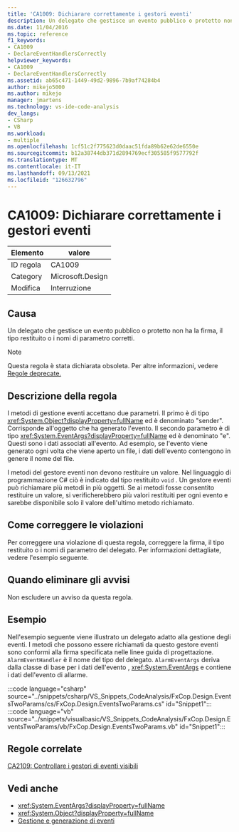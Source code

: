 ```yaml
---
title: 'CA1009: Dichiarare correttamente i gestori eventi'
description: Un delegato che gestisce un evento pubblico o protetto non ha la firma, il tipo restituito o i nomi di parametro corretti.
ms.date: 11/04/2016
ms.topic: reference
f1_keywords:
- CA1009
- DeclareEventHandlersCorrectly
helpviewer_keywords:
- CA1009
- DeclareEventHandlersCorrectly
ms.assetid: ab65c471-1449-49d2-9896-7b9af74284b4
author: mikejo5000
ms.author: mikejo
manager: jmartens
ms.technology: vs-ide-code-analysis
dev_langs:
- CSharp
- VB
ms.workload:
- multiple
ms.openlocfilehash: 1cf51c2f775623d0daac51fda89b62e62de6550e
ms.sourcegitcommit: b12a38744db371d2894769ecf305585f9577792f
ms.translationtype: MT
ms.contentlocale: it-IT
ms.lasthandoff: 09/13/2021
ms.locfileid: "126632796"
---
```

# <a name="ca1009-declare-event-handlers-correctly"></a>CA1009: Dichiarare correttamente i gestori eventi

|Elemento|valore|
|-|-|
|ID regola|CA1009|
|Category|Microsoft.Design|
|Modifica|Interruzione|

## <a name="cause"></a>Causa
Un delegato che gestisce un evento pubblico o protetto non ha la firma, il tipo restituito o i nomi di parametro corretti.

> [!NOTE]
> Questa regola è stata dichiarata obsoleta. Per altre informazioni, vedere [Regole deprecate.](fxcop-unported-deprecated-rules.md)

## <a name="rule-description"></a>Descrizione della regola
I metodi di gestione eventi accettano due parametri. Il primo è di tipo <xref:System.Object?displayProperty=fullName> ed è denominato "sender". Corrisponde all'oggetto che ha generato l'evento. Il secondo parametro è di tipo <xref:System.EventArgs?displayProperty=fullName> ed è denominato "e". Questi sono i dati associati all'evento. Ad esempio, se l'evento viene generato ogni volta che viene aperto un file, i dati dell'evento contengono in genere il nome del file.

I metodi del gestore eventi non devono restituire un valore. Nel linguaggio di programmazione C# ciò è indicato dal tipo restituito `void` . Un gestore eventi può richiamare più metodi in più oggetti. Se ai metodi fosse consentito restituire un valore, si verificherebbero più valori restituiti per ogni evento e sarebbe disponibile solo il valore dell'ultimo metodo richiamato.

## <a name="how-to-fix-violations"></a>Come correggere le violazioni
Per correggere una violazione di questa regola, correggere la firma, il tipo restituito o i nomi di parametro del delegato. Per informazioni dettagliate, vedere l'esempio seguente.

## <a name="when-to-suppress-warnings"></a>Quando eliminare gli avvisi
Non escludere un avviso da questa regola.

## <a name="example"></a>Esempio
Nell'esempio seguente viene illustrato un delegato adatto alla gestione degli eventi. I metodi che possono essere richiamati da questo gestore eventi sono conformi alla firma specificata nelle linee guida di progettazione. `AlarmEventHandler` è il nome del tipo del delegato. `AlarmEventArgs` deriva dalla classe di base per i dati dell'evento , <xref:System.EventArgs> e contiene i dati dell'evento di allarme.

:::code language="csharp" source="../snippets/csharp/VS_Snippets_CodeAnalysis/FxCop.Design.EventsTwoParams/cs/FxCop.Design.EventsTwoParams.cs" id="Snippet1":::
:::code language="vb" source="../snippets/visualbasic/VS_Snippets_CodeAnalysis/FxCop.Design.EventsTwoParams/vb/FxCop.Design.EventsTwoParams.vb" id="Snippet1":::

## <a name="related-rules"></a>Regole correlate
[CA2109: Controllare i gestori di eventi visibili](/dotnet/fundamentals/code-analysis/quality-rules/ca2109)

## <a name="see-also"></a>Vedi anche

- <xref:System.EventArgs?displayProperty=fullName>
- <xref:System.Object?displayProperty=fullName>
- [Gestione e generazione di eventi](/dotnet/standard/events/index)
